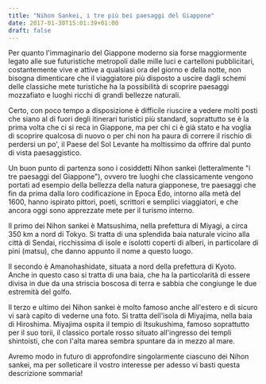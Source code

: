 ```yaml
---
title: "Nihon Sankei, i tre più bei paesaggi del Giappone"
date: 2017-01-30T15:01:39+01:00
draft: false
---
```

Per quanto l'immaginario del Giappone moderno sia forse maggiormente legato alle sue futuristiche metropoli dalle mille luci e cartelloni pubblicitari, costantemente vive e attive a qualsiasi ora del giorno e della notte, non bisogna dimenticare che il viaggiatore più disposto a uscire dagli schemi delle classiche mete turistiche ha la possibilità di scoprire paesaggi mozzafiato e luoghi ricchi di grandi bellezze naturali.

Certo, con poco tempo a disposizione è difficile riuscire a vedere molti posti che siano al di fuori degli itinerari turistici più standard, soprattutto se è la prima volta che ci si reca in Giappone, ma per chi ci è già stato e ha voglia di scoprire qualcosa di nuovo o per chi non ha paura di correre il rischio di perdersi un po', il Paese del Sol Levante ha moltissimo da offrire dal punto di vista paesaggistico.

Un buon punto di partenza sono i cosiddetti Nihon sankei (letteralmente "i tre paesaggi del Giappone"), ovvero tre luoghi che classicamente vengono portati ad esempio della bellezza della natura giapponese, tre paesaggi che fin da prima dalla loro codificazione in Epoca Edo, intorno alla metà del 1600, hanno ispirato pittori, poeti, scrittori e semplici viaggiatori, e che ancora oggi sono apprezzate mete per il turismo interno.

Il primo dei Nihon sankei è Matsushima, nella prefettura di Miyagi, a circa 350 km a nord di Tokyo.
Si tratta di una splendida baia naturale vicino alla città di Sendai, ricchissima di isole e isolotti coperti di alberi, in particolare di pini (matsu), che danno appunto il nome a questo luogo.

Il secondo è Amanohashidate, situata a nord della prefettura di Kyoto.
Anche in questo caso si tratta di una baia, che ha la particolarità di essere divisa in due da una striscia boscosa di terra e sabbia che congiunge le due estremità del golfo.

Il terzo e ultimo dei Nihon sankei è molto famoso anche all'estero e di sicuro vi sarà capito di vederne una foto. Si tratta dell'isola di Miyajima, nella baia di Hiroshima.
Miyajima ospita il tempio di Itsukushima, famoso soprattutto per il suo torii, il classico portale rosso situato all'ingresso dei templi shintoisti, che con l'alta marea sembra spuntare da in mezzo al mare.

Avremo modo in futuro di approfondire singolarmente ciascuno dei Nihon sankei, ma per solleticare il vostro interesse per adesso vi basti questa descrizione sommaria!

